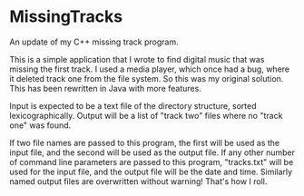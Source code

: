 # MissingTracks
An update of my C++ missing track program.

This is a simple application that I wrote to find digital music that was missing the first track.
I used a media player, which once had a bug, where it deleted track one from the file system.
So this was my original solution.  This has been rewritten in Java with more features.

Input is expected to be a text file of the directory structure, sorted lexicographically.
Output will be a list of "track two" files where no "track one" was found.

If two file names are passed to this program, the first will be used as the input file, and the second will be used as the output file.
If any other number of command line parameters are passed to this program, "tracks.txt" will be used for the input file, and the output file will be the date and time.
Similarly named output files are overwritten without warning!  That's how I roll.
